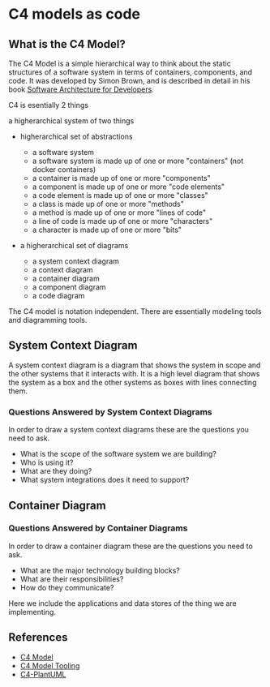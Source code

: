 # C4 models as code

## What is the C4 Model?

The C4 Model is a simple hierarchical way to think about the static structures of a software system in terms of containers, components, and code. It was developed by Simon Brown, and is described in detail in his book [Software Architecture for Developers](https://leanpub.com/software-architecture-for-developers).

C4 is esentially 2 things

a higherarchical system of two things

- higherarchical set of abstractions
    - a software system
    - a software system is made up of one or more "containers" (not docker containers)
    - a container is made up of one or more "components"
    - a component is made up of one or more "code elements"
    - a code element is made up of one or more "classes"
    - a class is made up of one or more "methods"
    - a method is made up of one or more "lines of code"
    - a line of code is made up of one or more "characters"
    - a character is made up of one or more "bits"


- a higherarchical set of diagrams
    - a system context diagram
    - a context diagram
    - a container diagram
    - a component diagram
    - a code diagram

The C4 model is notation independent.
There are essentially modeling tools and diagramming tools.

## System Context Diagram

A system context diagram is a diagram that shows the system in scope and the other systems that it interacts with. It is a high level diagram that shows the system as a box and the other systems as boxes with lines connecting them.

### Questions Answered by System Context Diagrams

In order to draw a system context diagrams these are the questions you need to ask.

- What is the scope of the software system we are building?
- Who is using it?
- What are they doing?
- What system integrations does it need to support?

## Container Diagram

### Questions Answered by Container Diagrams

In order to draw a container diagram these are the questions you need to ask.

- What are the major technology building blocks?
- What are their responsibilities?
- How do they communicate?

Here we include the applications and data stores of the thing we are implementing.

## References

- [C4 Model](https://c4model.com/)
- [C4 Model Tooling](https://c4model.com/#Tooling)
- [C4-PlantUML](https://github.com/plantuml-stdlib/C4-PlantUML)